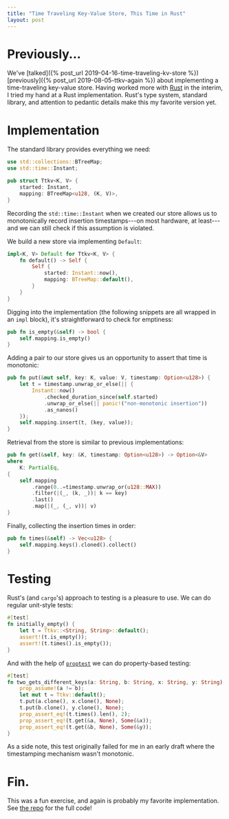 ```yaml
---
title: "Time Traveling Key-Value Store, This Time in Rust"
layout: post
---
```


# Previously...

We've [talked]({% post_url 2019-04-16-time-traveling-kv-store %})
[previously]({% post_url 2019-08-05-ttkv-again %}) about implementing a
time-traveling key-value store.
Having worked more with [Rust](https://www.rust-lang.org/) in the interim, I
tried my hand at a Rust implementation.
Rust's type system, standard library, and attention to pedantic details make
this my favorite version yet.

# Implementation

The standard library provides everything we need:

```rust
use std::collections::BTreeMap;
use std::time::Instant;

pub struct Ttkv<K, V> {
    started: Instant,
    mapping: BTreeMap<u128, (K, V)>,
}
```

Recording the `std::time::Instant` when we created our store allows us to
monotonically record insertion timestamps---on most hardware, at least---and we
can still check if this assumption is violated.

We build a new store via implementing `Default`:

```rust
impl<K, V> Default for Ttkv<K, V> {
    fn default() -> Self {
        Self {
            started: Instant::now(),
            mapping: BTreeMap::default(),
        }
    }
}
```

Digging into the implementation (the following snippets are all wrapped in an
`impl` block), it's straightforward to check for emptiness:


```rust
pub fn is_empty(&self) -> bool {
    self.mapping.is_empty()
}
```

Adding a pair to our store gives us an opportunity to assert that time is
monotonic:

```rust
pub fn put(&mut self, key: K, value: V, timestamp: Option<u128>) {
    let t = timestamp.unwrap_or_else(|| {
        Instant::now()
            .checked_duration_since(self.started)
            .unwrap_or_else(|| panic!("non-monotonic insertion"))
            .as_nanos()
    });
    self.mapping.insert(t, (key, value));
}
```

Retrieval from the store is similar to previous implementations:

```rust
pub fn get(&self, key: &K, timestamp: Option<u128>) -> Option<&V>
where
    K: PartialEq,
{
    self.mapping
        .range(0..=timestamp.unwrap_or(u128::MAX))
        .filter(|(_, (k, _))| k == key)
        .last()
        .map(|(_, (_, v))| v)
}
```

Finally, collecting the insertion times in order:

```rust
pub fn times(&self) -> Vec<u128> {
    self.mapping.keys().cloned().collect()
}
```

# Testing

Rust's (and `cargo`'s) approach to testing is a pleasure to use.
We can do regular unit-style tests:

```rust
#[test]
fn initially_empty() {
    let t = Ttkv::<String, String>::default();
    assert!(t.is_empty());
    assert!(t.times().is_empty());
}
```

And with the help of
[`proptest`](https://docs.rs/proptest/latest/proptest/index.html) we can do
property-based testing:

```rust
#[test]
fn two_gets_different_keys(a: String, b: String, x: String, y: String) {
    prop_assume!(a != b);
    let mut t = Ttkv::default();
    t.put(a.clone(), x.clone(), None);
    t.put(b.clone(), y.clone(), None);
    prop_assert_eq!(t.times().len(), 2);
    prop_assert_eq!(t.get(&a, None), Some(&x));
    prop_assert_eq!(t.get(&b, None), Some(&y));
}
```

As a side note, this test originally failed for me in an early draft where the
timestamping mechanism wasn't monotonic.

# Fin.

This was a fun exercise, and again is probably my favorite implementation.
See [the
repo](https://github.com/genos/Workbench/tree/main/ttkv_rs) for the
full code!
